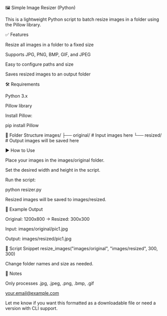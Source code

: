 🖼️ Simple Image Resizer (Python)

This is a lightweight Python script to batch resize images in a folder using the Pillow library.

✅ Features

Resize all images in a folder to a fixed size

Supports JPG, PNG, BMP, GIF, and JPEG

Easy to configure paths and size

Saves resized images to an output folder

🛠️ Requirements

Python 3.x

Pillow library

Install Pillow:

pip install Pillow

📂 Folder Structure
images/
├── original/   # Input images here
└── resized/    # Output images will be saved here

▶️ How to Use

Place your images in the images/original folder.

Set the desired width and height in the script.

Run the script:

python resizer.py


Resized images will be saved to images/resized.

🧪 Example Output

Original: 1200x800 → Resized: 300x300

Input: images/original/pic1.jpg

Output: images/resized/pic1.jpg

📄 Script Snippet
resize_images("images/original", "images/resized", 300, 300)


Change folder names and size as needed.

📌 Notes

Only processes .jpg, .jpeg, .png, .bmp, .gif

your.email@example.com

Let me know if you want this formatted as a downloadable file or need a version with CLI support.
